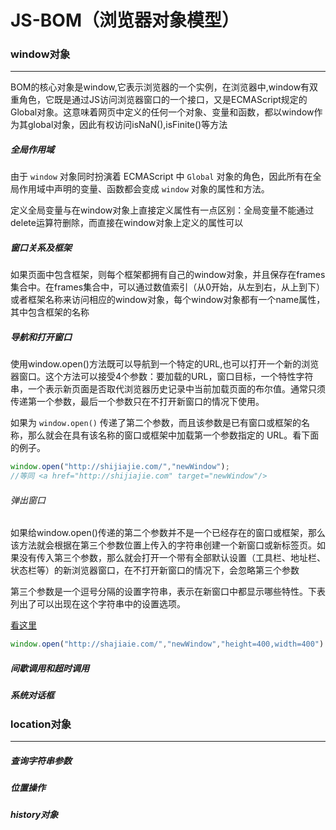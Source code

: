 # JS-BOM（浏览器对象模型）

### window对象

------

BOM的核心对象是window,它表示浏览器的一个实例，在浏览器中,window有双重角色，它既是通过JS访问浏览器窗口的一个接口，又是ECMAScript规定的Global对象。这意味着网页中定义的任何一个对象、变量和函数，都以window作为其global对象，因此有权访问isNaN(),isFinite()等方法

##### 全局作用域

由于 `window` 对象同时扮演着 ECMAScript 中 `Global` 对象的角色，因此所有在全局作用域中声明的变量、函数都会变成 `window` 对象的属性和方法。

定义全局变量与在window对象上直接定义属性有一点区别：全局变量不能通过delete运算符删除，而直接在window对象上定义的属性可以

##### 窗口关系及框架

如果页面中包含框架，则每个框架都拥有自己的window对象，并且保存在frames集合中。在frames集合中，可以通过数值索引（从0开始，从左到右，从上到下）或者框架名称来访问相应的window对象，每个window对象都有一个name属性，其中包含框架的名称

##### 导航和打开窗口

使用window.open()方法既可以导航到一个特定的URL,也可以打开一个新的浏览器窗口。这个方法可以接受4个参数：要加载的URL，窗口目标，一个特性字符串，一个表示新页面是否取代浏览器历史记录中当前加载页面的布尔值。通常只须传递第一个参数，最后一个参数只在不打开新窗口的情况下使用。

如果为 `window.open()` 传递了第二个参数，而且该参数是已有窗口或框架的名称，那么就会在具有该名称的窗口或框架中加载第一个参数指定的 URL。看下面的例子。

```javascript
window.open("http://shijiajie.com/","newWindow");
//等同 <a href="http://shijiajie.com" target="newWindow"/>
```

###### 弹出窗口

如果给window.open()传递的第二个参数并不是一个已经存在的窗口或框架，那么该方法就会根据在第三个参数位置上传入的字符串创建一个新窗口或新标签页。如果没有传入第三个参数，那么就会打开一个带有全部默认设置（工具栏、地址栏、状态栏等）的新浏览器窗口，在不打开新窗口的情况下，会忽略第三个参数

第三个参数是一个逗号分隔的设置字符串，表示在新窗口中都显示哪些特性。下表列出了可以出现在这个字符串中的设置选项。

[看这里](<https://github.com/stone0090/javascript-lessons/tree/master/2.1-BOM>)

```javascript
window.open("http://shajiaie.com/","newWindow","height=400,width=400")
```



##### 间歇调用和超时调用

##### 系统对话框

### location对象

------

##### 查询字符串参数

##### 位置操作

##### history对象

### 

